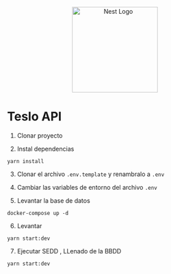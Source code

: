<p align="center">
  <a href="http://nestjs.com/" target="blank"><img src="https://nestjs.com/img/logo-small.svg" width="200" alt="Nest Logo" /></a>
</p>

# Teslo API

1. Clonar proyecto

2. Instal dependencias

```
yarn install
```

3. Clonar el archivo `.env.template` y renambralo a `.env`

4. Cambiar las variables de entorno del archivo `.env`

5. Levantar la base de datos

```
docker-compose up -d
```

6. Levantar

```
yarn start:dev
```

7. Ejecutar SEDD , LLenado de la BBDD

```
yarn start:dev
```
